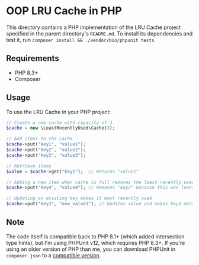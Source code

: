 # OOP LRU Cache in PHP

This directory contains a PHP implementation of the LRU Cache project specified in the parent
directory's `README.md`. To install its dependencies and test it, run
`composer install && ./vendor/bin/phpunit tests`.

## Requirements

- PHP 8.3+
- Composer

## Usage

To use the LRU Cache in your PHP project:

```php
// Create a new cache with capacity of 3
$cache = new \LeastRecentlyUsed\Cache(3);

// Add items to the cache
$cache->put("key1", "value1");
$cache->put("key2", "value2");
$cache->put("key3", "value3");

// Retrieve items
$value = $cache->get("key1");  // Returns "value1"

// Adding a new item when cache is full removes the least recently used item
$cache->put("key4", "value4"); // Removes "key2" because this was least recently used

// Updating an existing key makes it most recently used
$cache->put("key3", "new_value3"); // Updates value and makes key3 most recently used
```

## Note

The code itself is compatible back to PHP 8.1+ (which added intersection type hints), but I'm using
PHPUnit v12, which requires PHP 8.3+. If you're using an older version of PHP than me, you can
download PHPUnit in `composer.json` to a
[compatible version](https://phpunit.de/supported-versions.html).
